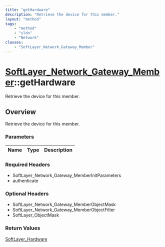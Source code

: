 ```yaml
---
title: "getHardware"
description: "Retrieve the device for this member."
layout: "method"
tags:
    - "method"
    - "sldn"
    - "Network"
classes:
    - "SoftLayer_Network_Gateway_Member"
---
```

# [SoftLayer_Network_Gateway_Member](/reference/services/SoftLayer_Network_Gateway_Member)::getHardware

Retrieve the device for this member.


## Overview 
Retrieve the device for this member.

### Parameters 
|Name | Type | Description |
| --- | --- | --- |


### Required Headers
* SoftLayer_Network_Gateway_MemberInitParameters
* authenticate

### Optional Headers
* SoftLayer_Network_Gateway_MemberObjectMask
* SoftLayer_Network_Gateway_MemberObjectFilter
* SoftLayer_ObjectMask

### Return Values
<a href='/reference/datatypes/SoftLayer_Hardware'>SoftLayer_Hardware </a>

